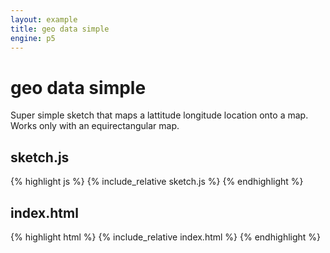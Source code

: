 ```yaml
---
layout: example
title: geo data simple
engine: p5
---
```


# geo data simple  

Super simple sketch that maps a lattitude longitude location onto a map. Works only with an equirectangular map.  

## sketch.js 
{% highlight js %}
{% include_relative sketch.js %}
{% endhighlight %}
## index.html 
{% highlight html %}
{% include_relative index.html %}
{% endhighlight %}
